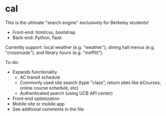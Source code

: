 # cal

This is the ultimate "search engine" exclusively for Berkeley students!
- Front-end: html/css, bootstrap
- Back-end: Python, flask

Currently support: local weather (e.g. "weather"), dining hall menus (e.g. "crossroads"), and library hours (e.g. "moffitt").

To-do:

- Expands functionality
  - AC transit schedule
  - Commonly used site search (type "class", return sites like bCourses, online course schedule, etc)
  - Authenticated search (using UCB API center)
- Front-end optimization
- Mobile site or mobile app
- See addtional comments in the file

